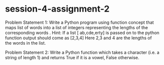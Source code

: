 # session-4-assignment-2

Problem Statement 1:
Write a Python program using function concept that maps list of words into a list of integers
representing the lengths of the corresponding words .
Hint: If a list [ ab,cde,erty] is passed on to the python function output should come as [2,3,4]
Here 2,3 and 4 are the lengths of the words in the list.


Problem Statement 2:
Write a Python function which takes a character (i.e. a string of length 1) and returns True if it is
a vowel, False otherwise.
